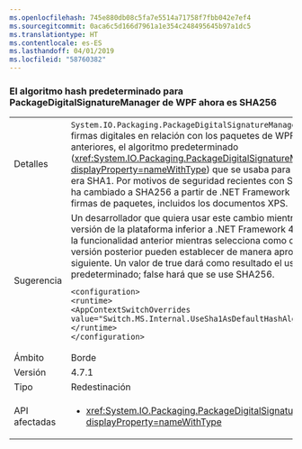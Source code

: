 ```yaml
---
ms.openlocfilehash: 745e880db08c5fa7e5514a71758f7fbb042e7ef4
ms.sourcegitcommit: 0aca6c5d166d7961a1e354c248495645b97a1dc5
ms.translationtype: HT
ms.contentlocale: es-ES
ms.lasthandoff: 04/01/2019
ms.locfileid: "58760382"
---
```

### <a name="the-default-hash-algorithm-for-wpf-packagedigitalsignaturemanager-is-now-sha256"></a>El algoritmo hash predeterminado para PackageDigitalSignatureManager de WPF ahora es SHA256

|   |   |
|---|---|
|Detalles|<code>System.IO.Packaging.PackageDigitalSignatureManager</code> proporciona funcionalidad para las firmas digitales en relación con los paquetes de WPF.  En .NET Framework 4.7 y versiones anteriores, el algoritmo predeterminado (<xref:System.IO.Packaging.PackageDigitalSignatureManager.DefaultHashAlgorithm?displayProperty=nameWithType>) que se usaba para firmar los elementos de un paquete era SHA1.  Por motivos de seguridad recientes con SHA1, este valor predeterminado se ha cambiado a SHA256 a partir de .NET Framework 4.7.1.  Este cambio afecta a todas las firmas de paquetes, incluidos los documentos XPS.|
|Sugerencia|Un desarrollador que quiera usar este cambio mientras selecciona como destino una versión de la plataforma inferior a .NET Framework 4.7.1 o un desarrollador que requiera la funcionalidad anterior mientras selecciona como destino .NET Framework 4.7.1 o una versión posterior pueden establecer de manera apropiada la marca de AppContext siguiente.  Un valor de true dará como resultado el uso de SHA1 como el algoritmo predeterminado; false hará que se use SHA256.<pre><code class="lang-xml">&lt;configuration&gt;&#13;&#10;&lt;runtime&gt;&#13;&#10;&lt;AppContextSwitchOverrides value=&quot;Switch.MS.Internal.UseSha1AsDefaultHashAlgorithmForDigitalSignatures=true&quot;/&gt;&#13;&#10;&lt;/runtime&gt;&#13;&#10;&lt;/configuration&gt;&#13;&#10;</code></pre>|
|Ámbito|Borde|
|Versión|4.7.1|
|Tipo|Redestinación|
|API afectadas|<ul><li><xref:System.IO.Packaging.PackageDigitalSignatureManager.DefaultHashAlgorithm?displayProperty=nameWithType></li></ul>|

